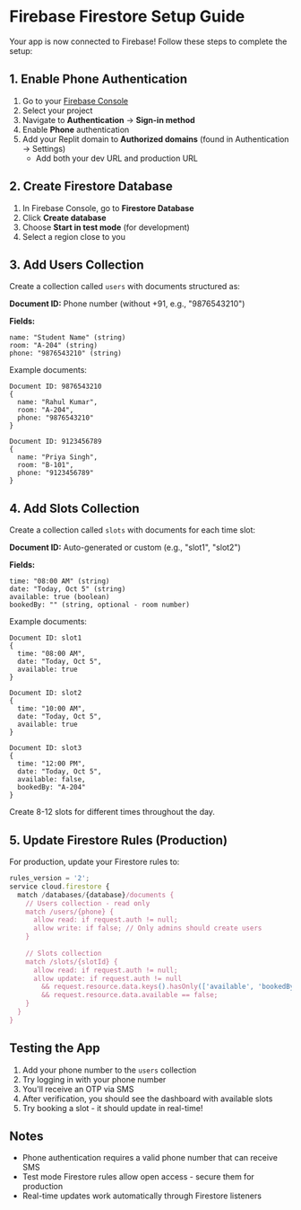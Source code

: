 # Firebase Firestore Setup Guide

Your app is now connected to Firebase! Follow these steps to complete the setup:

## 1. Enable Phone Authentication

1. Go to your [Firebase Console](https://console.firebase.google.com/)
2. Select your project
3. Navigate to **Authentication** → **Sign-in method**
4. Enable **Phone** authentication
5. Add your Replit domain to **Authorized domains** (found in Authentication → Settings)
   - Add both your dev URL and production URL

## 2. Create Firestore Database

1. In Firebase Console, go to **Firestore Database**
2. Click **Create database**
3. Choose **Start in test mode** (for development)
4. Select a region close to you

## 3. Add Users Collection

Create a collection called `users` with documents structured as:

**Document ID:** Phone number (without +91, e.g., "9876543210")

**Fields:**
```
name: "Student Name" (string)
room: "A-204" (string)
phone: "9876543210" (string)
```

Example documents:
```
Document ID: 9876543210
{
  name: "Rahul Kumar",
  room: "A-204",
  phone: "9876543210"
}

Document ID: 9123456789
{
  name: "Priya Singh",
  room: "B-101",
  phone: "9123456789"
}
```

## 4. Add Slots Collection

Create a collection called `slots` with documents for each time slot:

**Document ID:** Auto-generated or custom (e.g., "slot1", "slot2")

**Fields:**
```
time: "08:00 AM" (string)
date: "Today, Oct 5" (string)
available: true (boolean)
bookedBy: "" (string, optional - room number)
```

Example documents:
```
Document ID: slot1
{
  time: "08:00 AM",
  date: "Today, Oct 5",
  available: true
}

Document ID: slot2
{
  time: "10:00 AM",
  date: "Today, Oct 5",
  available: true
}

Document ID: slot3
{
  time: "12:00 PM",
  date: "Today, Oct 5",
  available: false,
  bookedBy: "A-204"
}
```

Create 8-12 slots for different times throughout the day.

## 5. Update Firestore Rules (Production)

For production, update your Firestore rules to:

```javascript
rules_version = '2';
service cloud.firestore {
  match /databases/{database}/documents {
    // Users collection - read only
    match /users/{phone} {
      allow read: if request.auth != null;
      allow write: if false; // Only admins should create users
    }
    
    // Slots collection
    match /slots/{slotId} {
      allow read: if request.auth != null;
      allow update: if request.auth != null 
        && request.resource.data.keys().hasOnly(['available', 'bookedBy'])
        && request.resource.data.available == false;
    }
  }
}
```

## Testing the App

1. Add your phone number to the `users` collection
2. Try logging in with your phone number
3. You'll receive an OTP via SMS
4. After verification, you should see the dashboard with available slots
5. Try booking a slot - it should update in real-time!

## Notes

- Phone authentication requires a valid phone number that can receive SMS
- Test mode Firestore rules allow open access - secure them for production
- Real-time updates work automatically through Firestore listeners
